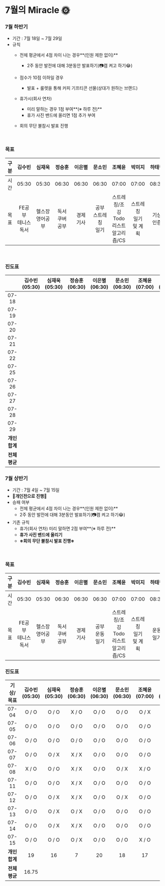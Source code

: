# **7월의** Miracle 🌞

### 7월 하반기

- 기간 : 7월 18일 ~ 7월 29일
- 규칙
  - 전체 평균에서 4점 차이 나는 경우**(인원 제한 없이)**
    - 2주 동안 발전에 대해 3분동안 발표하기(📷캠 켜고 하기😂)

  - 점수가 10점 이하일 경우
    - 발표 + 룰렛을 통해 커피 기프티콘 선물(상대가 원하는 브랜드)

  - 휴가시(회사 연차)
    - 미리 말하는 경우 1점 부여**(※ 하루 전)**
    - 휴가 사진 밴드에 올리면 1점 추가 부여

  - 회의 무단 불참시 발표 진행


<br/>

### 목표

| 구분 |            김수빈            |        심재욱        |       정승훈        |  이은별   |            문소민            |                     조혜윤                     |           박미지           |  하태린   |
| :--: | :--------------------------: | :------------------: | :-----------------: | :-------: | :--------------------------: | :--------------------------------------------: | :------------------------: | :-------: |
| 시간 |            05:30             |        05:30         |        06:30        |   06:30   |            06:30             |                     07:00                      |           07:00            |   08:30   |
| 목표 | FE공부<br />테니스<br />독서 | 헬스장<br />영어공부 | 독서<br />쿠버 공부 | 경제 기사 | 공부<br />스트레칭<br />일기 | 스트레칭/조깅<br />Todo리스트<br />알고리즘/CS | 스트레칭<br />일기 및 계획 | 기상 인증 |

<br/>

### 진도표

|               | 김수빈(05:30) | 심재욱(05:30) | 정승훈(06:30) | 이은별(06:30) | 문소민(06:30) | 조혜윤(07:00) | 박미지(07:00) | 하태린(08:30) |
| :-----------: | :-----------: | :-----------: | :-----------: | :-----------: | :-----------: | :-----------: | :-----------: | :-----------: |
|     07-18     |               |               |               |               |               |               |               |               |
|     07-19     |               |               |               |               |               |               |               |               |
|     07-20     |               |               |               |               |               |               |               |               |
|     07-21     |               |               |               |               |               |               |               |               |
|     07-22     |               |               |               |               |               |               |               |               |
|     07-25     |               |               |               |               |               |               |               |               |
|     07-26     |               |               |               |               |               |               |               |               |
|     07-27     |               |               |               |               |               |               |               |               |
|     07-28     |               |               |               |               |               |               |               |               |
|     07-29     |               |               |               |               |               |               |               |               |
| **개인 합계** |               |               |               |               |               |               |               |               |
| **전체 평균** |               |               |               |               |               |               |               |               |



### 7월 상반기

- 기간 : 7월 4일 ~ 7월 15일
- 🥊**개인전으로 진행**🥊
- 승패 여부
  - 전체 평균에서 4점 차이 나는 경우**(인원 제한 없이)**
  - 2주 동안 발전에 대해 3분동안 발표하기(📷캠 켜고 하기😂)
- 기존 규칙
  - 휴가(회사 연차) 미리 말하면 2점 부여**(※ 하루 전)**
  - **휴가 사진 밴드에 올리기**
  - **※회의 무단 불참시 발표 진행※**

<br/>

### 목표

| 구분 |            김수빈            |        심재욱        |       정승훈        |  이은별   |          문소민          |                     조혜윤                     |           박미지           |     하태린     |
| :--: | :--------------------------: | :------------------: | :-----------------: | :-------: | :----------------------: | :--------------------------------------------: | :------------------------: | :------------: |
| 시간 |            05:30             |        05:30         |        06:30        |   06:30   |          06:30           |                     07:00                      |           07:00            |     08:30      |
| 목표 | FE공부<br />테니스<br />독서 | 헬스장<br />영어공부 | 독서<br />쿠버 공부 | 경제 기사 | 공부<br />운동<br />일기 | 스트레칭/조깅<br />Todo리스트<br />알고리즘/CS | 스트레칭<br />일기 및 계획 | 운동<br />일기 |

### 진도표

|   기상/목표   | 김수빈(05:30) | 심재욱(05:30) | 정승훈(06:30) | 이은별(06:30) | 문소민(06:30) | 조혜윤(07:00) | 박미지(07:00) | 하태린(08:30) |
| :-----------: | :-----------: | :-----------: | :-----------: | :-----------: | :-----------: | :-----------: | :-----------: | :-----------: |
|     07-04     |     O / O     |     O / O     |     X / O     |     O / O     |     O / O     |     O / X     |     O / O     |     O / O     |
|     07-05     |     O / O     |     O / O     |     O / O     |     O / O     |     O / O     |     O / O     |     O / O     |     O / O     |
|     07-06     |     O / O     |     O / O     |     O / O     |     O / O     |     O / O     |     O / O     |     O / O     |     O / O     |
|     07-07     |     O / O     |     O / X     |     X / X     |     O / O     |     O / O     |     O / O     |     O / O     |     O / O     |
|     07-08     |     X / O     |     O / O     |     X / X     |     O / O     |     O / X     |     X / O     |     O / O     |     O / O     |
|     07-11     |     O / O     |     O / O     |     X / X     |     O / O     |     O / O     |     O / O     |     O / O     |     O / O     |
|     07-12     |     O / O     |     O / X     |     X / X     |     O / O     |     O / X     |     O / O     |     X / O     |     O / O     |
|     07-13     |     O / O     |     O / X     |     O / X     |     O / O     |     O / O     |     O / O     |     O / O     |     O / X     |
|     07-14     |     O / O     |     O / X     |     X / X     |     O / O     |     O / O     |     O / O     |     O / O     |     O / O     |
|     07-15     |     O / O     |     O / O     |     O / X     |     O / O     |     O / O     |     X / O     |     O / O     |     O / X     |
| **개인 합계** |      19       |      16       |       7       |      20       |      18       |      17       |      19       |      18       |
| **전체 평균** |     16.75     |               |               |               |               |               |               |               |
